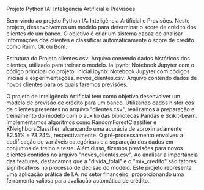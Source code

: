 Projeto Python IA: Inteligência Artificial e Previsões

Bem-vindo ao projeto Python IA: Inteligência Artificial e Previsões. Neste projeto, desenvolvemos um modelo para determinar o score de crédito dos clientes de um banco. O objetivo é criar um sistema capaz de analisar informações dos clientes e classificar automaticamente o score de crédito como Ruim, Ok ou Bom.

Estrutura do Projeto
clientes.csv: Arquivo contendo dados históricos dos clientes, utilizado para treinar o modelo.
ia.ipynb: Notebook Jupyter com o código principal do projeto.
inicial.ipynb: Notebook Jupyter com códigos iniciais e experimentações.
novos_clientes.csv: Arquivo contendo dados de novos clientes para os quais faremos previsões.

O projeto de Inteligência Artificial tem como objetivo desenvolver um modelo de previsão de crédito para um banco. Utilizando dados históricos de clientes presentes no arquivo "clientes.csv", realizamos a preparação e treinamento do modelo com o auxílio das bibliotecas Pandas e Scikit-Learn. Implementamos algoritmos como RandomForestClassifier e KNeighborsClassifier, alcançando uma acurácia de aproximadamente 82.51% e 73.24%, respectivamente. O pré-processamento envolveu a codificação de variáveis categóricas e a separação dos dados em conjuntos de treino e teste. Além disso, fizemos previsões para novos clientes contidos no arquivo "novos_clientes.csv". Ao analisar a importância das features, destacamos que a "divida_total" e o "mix_credito" são fatores significativos no processo de decisão do modelo. Este projeto representa uma aplicação prática de I.A. no setor financeiro, proporcionando uma ferramenta valiosa para avaliação automática de crédito.
